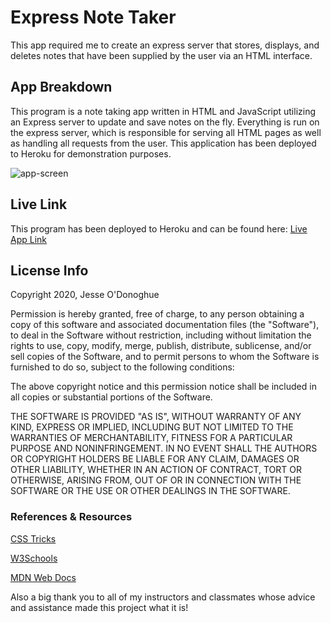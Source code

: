 # Express Note Taker
This app required me to create an express server that stores, displays, and deletes notes that have been supplied by the user via an HTML interface. 

## App Breakdown
This program is a note taking app written in HTML and JavaScript utilizing an Express server to update and save notes on the fly. Everything is run on the express server, which is responsible for serving all HTML pages as well as handling all requests from the user. This application has been deployed to Heroku for demonstration purposes.

![app-screen](https://user-images.githubusercontent.com/66024509/92335595-34b79b80-f066-11ea-8361-3b75640aadec.png)

## Live Link
This program has been deployed to Heroku and can be found here: [Live App Link](https://dashboard.heroku.com/apps/jesseodonoghue-note-taker/settings)

## License Info
Copyright 2020, Jesse O'Donoghue

Permission is hereby granted, free of charge, to any person obtaining a copy of this software and associated documentation files (the "Software"), to deal in the Software without restriction, including without limitation the rights to use, copy, modify, merge, publish, distribute, sublicense, and/or sell copies of the Software, and to permit persons to whom the Software is furnished to do so, subject to the following conditions:

The above copyright notice and this permission notice shall be included in all copies or substantial portions of the Software.

THE SOFTWARE IS PROVIDED "AS IS", WITHOUT WARRANTY OF ANY KIND, EXPRESS OR IMPLIED, INCLUDING BUT NOT LIMITED TO THE WARRANTIES OF MERCHANTABILITY, FITNESS FOR A PARTICULAR PURPOSE AND NONINFRINGEMENT. IN NO EVENT SHALL THE AUTHORS OR COPYRIGHT HOLDERS BE LIABLE FOR ANY CLAIM, DAMAGES OR OTHER LIABILITY, WHETHER IN AN ACTION OF CONTRACT, TORT OR OTHERWISE, ARISING FROM, OUT OF OR IN CONNECTION WITH THE SOFTWARE OR THE USE OR OTHER DEALINGS IN THE SOFTWARE.

### References & Resources
[CSS Tricks](https://css-tricks.com/)

[W3Schools](https://w3schools.com)

[MDN Web Docs](https://developer.mozilla.org/en-US/)

Also a big thank you to all of my instructors and classmates whose advice and assistance made this project what it is!

